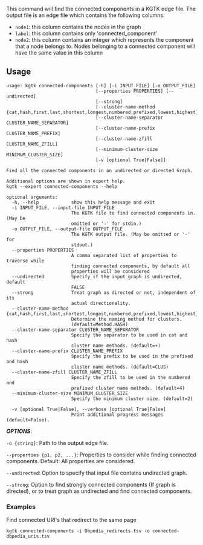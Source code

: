 This command will find the connected components in a KGTK edge file. The output file is an edge file which contains the following columns:

- `node1`: this column contains the nodes in the graph
- `label`: this column contains only 'connected_component'
- `node2`: this column contains an integer which represents the component that a node belongs to. Nodes belonging to a connected component will have the same value in this column

## Usage
```
usage: kgtk connected-components [-h] [-i INPUT_FILE] [-o OUTPUT_FILE]
                                 [--properties PROPERTIES] [--undirected]
                                 [--strong]
                                 [--cluster-name-method {cat,hash,first,last,shortest,longest,numbered,prefixed,lowest,highest}]
                                 [--cluster-name-separator CLUSTER_NAME_SEPARATOR]
                                 [--cluster-name-prefix CLUSTER_NAME_PREFIX]
                                 [--cluster-name-zfill CLUSTER_NAME_ZFILL]
                                 [--minimum-cluster-size MINIMUM_CLUSTER_SIZE]
                                 [-v [optional True|False]]

Find all the connected components in an undirected or directed Graph.

Additional options are shown in expert help.
kgtk --expert connected-components --help

optional arguments:
  -h, --help            show this help message and exit
  -i INPUT_FILE, --input-file INPUT_FILE
                        The KGTK file to find connected components in. (May be
                        omitted or '-' for stdin.)
  -o OUTPUT_FILE, --output-file OUTPUT_FILE
                        The KGTK output file. (May be omitted or '-' for
                        stdout.)
  --properties PROPERTIES
                        A comma separated list of properties to traverse while
                        finding connected components, by default all
                        properties will be considered
  --undirected          Specify if the input graph is undirected, default
                        FALSE
  --strong              Treat graph as directed or not, independent of its
                        actual directionality.
  --cluster-name-method {cat,hash,first,last,shortest,longest,numbered,prefixed,lowest,highest}
                        Determine the naming method for clusters.
                        (default=Method.HASH)
  --cluster-name-separator CLUSTER_NAME_SEPARATOR
                        Specify the separator to be used in cat and hash
                        cluster name methods. (default=+)
  --cluster-name-prefix CLUSTER_NAME_PREFIX
                        Specify the prefix to be used in the prefixed and hash
                        cluster name methods. (default=CLUS)
  --cluster-name-zfill CLUSTER_NAME_ZFILL
                        Specify the zfill to be used in the numbered and
                        prefixed cluster name methods. (default=4)
  --minimum-cluster-size MINIMUM_CLUSTER_SIZE
                        Specify the minimum cluster size. (default=2)

  -v [optional True|False], --verbose [optional True|False]
                        Print additional progress messages (default=False).
```
***OPTIONS***:

`-o {string}`: Path to the output edge file.

`--properties {p1, p2, ...}`: Properties to consider while finding connected components. Default: All properties are considered. 

`--undirected`: Option to specify that input file contains undirected graph.

`--strong`: Option to find strongly connected components (If graph is directed), or to treat graph as undirected and find connected components.

### Examples

Find connected URI's that redirect to the same page

```
kgtk connected-components -i Dbpedia_redirects.tsv -o connected-dbpedia_uris.tsv
```
